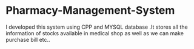 # Pharmacy-Management-System
I developed this system using  CPP and MYSQL database .It stores all the information of stocks available in medical shop as well as we can make purchase bill etc..
